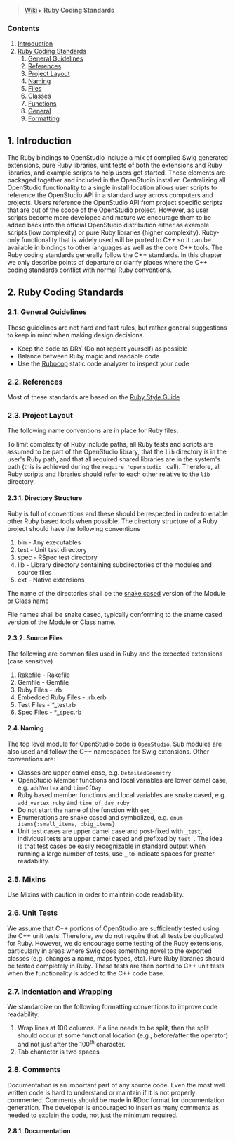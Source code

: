 > [Wiki](Home) ▸ **Ruby Coding Standards**

### Contents
1. [Introduction](#1-introduction)
2. [Ruby Coding Standards](#2-coding-standards)
    1. [General Guidelines](#21-general-guidelines)
    2. [References](#22-external-references)
    3. [Project Layout](#23-project-layout)
    4. [Naming](#24-naming)
    5. [Files](#25-files)
    6. [Classes](#26-classes)
    7. [Functions](#27-functions)
    8. [General](#28-general)
    10. [Formatting](#210-formatting)

## 1. Introduction
The Ruby bindings to OpenStudio include a mix of compiled Swig generated extensions, pure Ruby libraries, unit tests of both the extensions and Ruby libraries, and example scripts to help users get started. These elements are packaged together and included in the OpenStudio installer. Centralizing all OpenStudio functionality to a single install location allows user scripts to reference the OpenStudio API in a standard way across computers and projects. Users reference the OpenStudio API from project specific scripts that are out of the scope of the OpenStudio project. However, as user scripts become more developed and mature we encourage them to be added back into the official OpenStudio distribution either as example scripts (low complexity) or pure Ruby libraries (higher complexity). Ruby-only functionality that is widely used will be ported to C++ so it can be available in bindings to other languages as well as the core C++ tools. The Ruby coding standards generally follow the C++ standards. In this chapter we only describe points of departure or clarify places where the C++ coding standards conflict with normal Ruby conventions.

## 2. Ruby Coding Standards

### 2.1. General Guidelines
These guidelines are not hard and fast rules, but rather general suggestions to keep in mind when making
design decisions.

- Keep the code as DRY (Do not repeat yourself) as possible
- Balance between Ruby magic and readable code
- Use the [Rubocop](https://github.com/bbatsov/rubocop) static code analyzer to inspect your code

### 2.2. References
Most of these standards are based on the [Ruby Style Guide](https://github.com/bbatsov/ruby-style-guide)

### 2.3. Project Layout
The following name conventions are in place for Ruby files:

To limit complexity of Ruby include paths, all Ruby tests and scripts are assumed to be part of the OpenStudio library, that the `lib` directory is in the user's Ruby path, and that all required shared libraries are in the system's path (this is achieved during the `require 'openstudio'` call). Therefore, all Ruby scripts and libraries should refer to each other relative to the `lib` directory.


#### 2.3.1. Directory Structure
Ruby is full of conventions and these should be respected in order to enable other Ruby based tools when possible. The directory structure of a Ruby project should have the following conventions

1. bin - Any executables
1. test - Unit test directory
1. spec - RSpec test directory
1. lib - Library directory containing subdirectories of the modules and source files
1. ext - Native extensions

The name of the directories shall be the [snake cased](http://en.wikipedia.org/wiki/Snake_case) version of the Module or Class name

File names shall be snake cased, typically conforming to the sname cased version of the Module or Class name.

#### 2.3.2. Source Files
The following are common files used in Ruby and the expected extensions (case sensitive)

1. Rakefile - Rakefile
1. Gemfile - Gemfile
1. Ruby Files - .rb
1. Embedded Ruby Files - .rb.erb
1. Test Files - *_test.rb
1. Spec Files - *_spec.rb

#### 2.4. Naming
The top level module for OpenStudio code is `OpenStudio`. Sub modules are also used and follow the C++ namespaces for Swig extensions. Other conventions are:
- Classes are upper camel case, e.g. `DetailedGeometry`
- OpenStudio Member functions and local variables are lower camel case, e.g. `addVertex` and `timeOfDay`
- Ruby based member functions and local variables are snake cased, e.g. `add_vertex_ruby` and `time_of_day_ruby`
- Do not start the name of the function with `get_`
- Enumerations are snake cased and symbolized, e.g. `enum items{:small_items, :big_items}`
- Unit test cases are upper camel case and post-fixed with `_test`, individual tests are upper camel cased and prefixed by `test_`. The idea is that test cases be easily recognizable in standard output when running a large number of tests, use `_` to indicate spaces for greater readability.


### 2.5. Mixins
Use Mixins with caution in order to maintain code readability.

### 2.6. Unit Tests
We assume that C++ portions of OpenStudio are sufficiently tested using the C++ unit tests. Therefore, we do not require that all tests be duplicated for Ruby. However, we do encourage some testing of the Ruby extensions, particularly in areas where Swig does something novel to the exported classes (e.g. changes a name, maps types, etc). Pure Ruby libraries should be tested completely in Ruby. These tests are then ported to C++ unit tests when the functionality is added to the C++ code base.

### 2.7. Indentation and Wrapping
We standardize on the following formatting conventions to improve code readability:

1. Wrap lines at 100 columns. If a line needs to be split, then the split should occur at some functional location (e.g., before/after the operator) and not just after the 100<sup>th</sup> character.
2. Tab character is two spaces

### 2.8. Comments
Documentation is an important part of any source code. Even the most well written code is hard to understand or maintain if it is not properly commented. Comments should be made in RDoc format for documentation generation. The developer is encouraged to insert as many comments as needed to explain the code, not just the minimum required.

#### 2.8.1. Documentation
